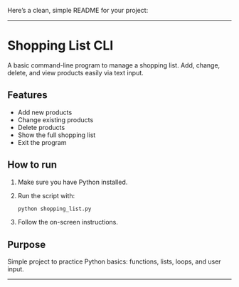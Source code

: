 Here’s a clean, simple README for your project:

---

# Shopping List CLI

A basic command-line program to manage a shopping list.
Add, change, delete, and view products easily via text input.

## Features

* Add new products
* Change existing products
* Delete products
* Show the full shopping list
* Exit the program

## How to run

1. Make sure you have Python installed.
2. Run the script with:

   ```bash
   python shopping_list.py
   ```
3. Follow the on-screen instructions.

## Purpose

Simple project to practice Python basics: functions, lists, loops, and user input.

---
